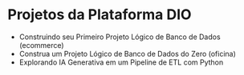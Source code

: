 # Projetos da Plataforma DIO
* Construindo seu Primeiro Projeto Lógico de Banco de Dados (ecommerce)
* Construa um Projeto Lógico de Banco de Dados do Zero (oficina)
* Explorando IA Generativa em um Pipeline de ETL com Python

